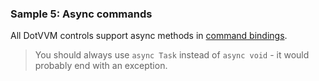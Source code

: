 ### Sample 5: Async commands

All DotVVM controls support async methods in [command bindings](/docs/tutorials/basics-command-binding/{branch}).

> You should always use `async Task` instead of `async void` - it would probably end with an exception. 
